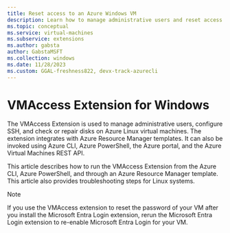 ```yaml
---
title: Reset access to an Azure Windows VM 
description: Learn how to manage administrative users and reset access on Windows VMs by using the VMAccess Windows extension and the Azure CLI.
ms.topic: conceptual
ms.service: virtual-machines
ms.subservice: extensions
ms.author: gabsta
author: GabstaMSFT
ms.collection: windows
ms.date: 11/28/2023
ms.custom: GGAL-freshness822, devx-track-azurecli
---
```


# VMAccess Extension for Windows

The VMAccess Extension is used to manage administrative users, configure SSH, and check or repair disks on Azure Linux virtual machines. The extension integrates with Azure Resource Manager templates. It can also be invoked using Azure CLI, Azure PowerShell, the Azure portal, and the Azure Virtual Machines REST API.

This article describes how to run the VMAccess Extension from the Azure CLI, Azure PowerShell, and through an Azure Resource Manager template. This article also provides troubleshooting steps for Linux systems.

> [!NOTE]
> If you use the VMAccess extension to reset the password of your VM after you install the Microsoft Entra Login extension, rerun the Microsoft Entra Login extension to re-enable Microsoft Entra Login for your VM.